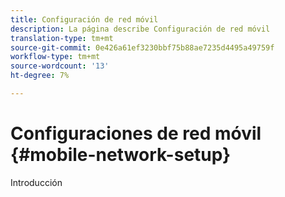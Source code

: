 ```yaml
---
title: Configuración de red móvil
description: La página describe Configuración de red móvil
translation-type: tm+mt
source-git-commit: 0e426a61ef3230bbf75b88ae7235d4495a49759f
workflow-type: tm+mt
source-wordcount: '13'
ht-degree: 7%

---
```



# Configuraciones de red móvil {#mobile-network-setup}

Introducción
